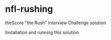 # nfl-rushing
theScore "the Rush" Interview Challenge solution



Installation and running this solution

